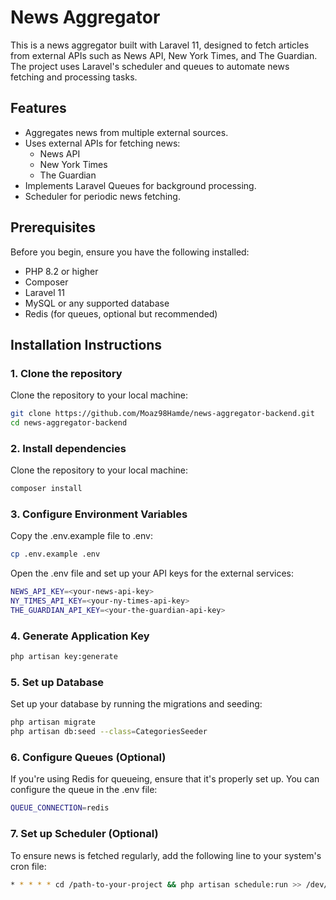 # News Aggregator

This is a news aggregator built with Laravel 11, designed to fetch articles from external APIs such as News API, New York Times, and The Guardian. The project uses Laravel's scheduler and queues to automate news fetching and processing tasks.

## Features
- Aggregates news from multiple external sources.
- Uses external APIs for fetching news:
  - News API
  - New York Times
  - The Guardian
- Implements Laravel Queues for background processing.
- Scheduler for periodic news fetching.

## Prerequisites
Before you begin, ensure you have the following installed:
- PHP 8.2 or higher
- Composer
- Laravel 11
- MySQL or any supported database
- Redis (for queues, optional but recommended)

## Installation Instructions

### 1. Clone the repository
Clone the repository to your local machine:

```bash
git clone https://github.com/Moaz98Hamde/news-aggregator-backend.git
cd news-aggregator-backend
```

### 2. Install dependencies
Clone the repository to your local machine:

```bash
composer install
```

### 3. Configure Environment Variables
Copy the .env.example file to .env:

```bash
cp .env.example .env
```
Open the .env file and set up your API keys for the external services:


```bash
NEWS_API_KEY=<your-news-api-key>
NY_TIMES_API_KEY=<your-ny-times-api-key>
THE_GUARDIAN_API_KEY=<your-the-guardian-api-key>
```

### 4. Generate Application Key

```bash
php artisan key:generate
```

### 5. Set up Database
Set up your database by running the migrations and seeding:

```bash
php artisan migrate
php artisan db:seed --class=CategoriesSeeder
```

### 6. Configure Queues (Optional)
If you're using Redis for queueing, ensure that it's properly set up. You can configure the queue in the .env file:

```bash
QUEUE_CONNECTION=redis
```

### 7. Set up Scheduler (Optional)
To ensure news is fetched regularly, add the following line to your system's cron file:

```bash
* * * * * cd /path-to-your-project && php artisan schedule:run >> /dev/null 2>&1
```
